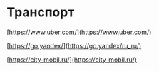 # Транспорт

[https://www.uber.com/](https://www.uber.com/)

[https://go.yandex/](https://go.yandex/ru_ru/)

[https://city-mobil.ru/](https://city-mobil.ru/)